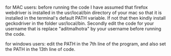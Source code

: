 for MAC users:
before running the code I have assumed that firefox webdriver is installed in the usr/local/bin directory of your mac so that it is installed in
the terminal's default PATH variable. If not that then kindly install geckodriver in the folder usr/local/bin. Secondly edit the code for your username 
that is replace "aditmalhotra" by your username before running the code.

for windows users: edit the PATH in the 7th line of the program, and also set the PATH in the 13th line of code.
